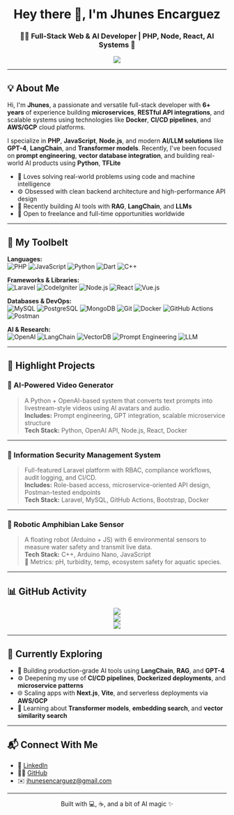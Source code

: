 <h1 align="center">Hey there 👋, I'm Jhunes Encarguez</h1>
<h3 align="center">🧑‍💻 Full-Stack Web & AI Developer | PHP, Node, React, AI Systems 🚀</h3>

<p align="center">
  <img src="https://readme-typing-svg.demolab.com/?lines=Innovative%20Full-stack%20Developer;AI-Powered%20Solutions%20Builder;Backend%20Wizard%20%F0%9F%9A%80;Always%20Learning%20New%20Things%20%E2%9C%A8&center=true&width=600&height=45&pause=1000&color=F97316&vCenter=true&size=22" />
</p>

---

## 💡 About Me

Hi, I'm **Jhunes**, a passionate and versatile full-stack developer with **6+ years** of experience building **microservices**, **RESTful API integrations**, and scalable systems using technologies like **Docker**, **CI/CD pipelines**, and **AWS/GCP** cloud platforms.

I specialize in **PHP**, **JavaScript**, **Node.js**, and modern **AI/LLM solutions** like **GPT-4**, **LangChain**, and **Transformer models**. Recently, I've been focused on **prompt engineering**, **vector database integration**, and building real-world AI products using **Python**, **TFLite**

- 🧠 Loves solving real-world problems using code and machine intelligence  
- ⚙️ Obsessed with clean backend architecture and high-performance API design  
- 🤖 Recently building AI tools with **RAG**, **LangChain**, and **LLMs**  
- 🧩 Open to freelance and full-time opportunities worldwide

---

## 🧰 My Toolbelt

**Languages:**  
![PHP](https://img.shields.io/badge/PHP-777BB4?style=flat&logo=php&logoColor=white) 
![JavaScript](https://img.shields.io/badge/JavaScript-F7DF1E?style=flat&logo=javascript&logoColor=black)
![Python](https://img.shields.io/badge/Python-3776AB?style=flat&logo=python&logoColor=white) 
![Dart](https://img.shields.io/badge/Dart-0175C2?style=flat&logo=dart&logoColor=white)
![C++](https://img.shields.io/badge/C++-00599C?style=flat&logo=cplusplus&logoColor=white)

**Frameworks & Libraries:**  
![Laravel](https://img.shields.io/badge/Laravel-F9322C?style=flat&logo=laravel&logoColor=white)
![CodeIgniter](https://img.shields.io/badge/CodeIgniter-E44D26?style=flat&logo=codeigniter&logoColor=white)
![Node.js](https://img.shields.io/badge/Node.js-339933?style=flat&logo=nodedotjs&logoColor=white)
![React](https://img.shields.io/badge/React-20232A?style=flat&logo=react&logoColor=61DAFB)
![Vue.js](https://img.shields.io/badge/Vue.js-35495E?style=flat&logo=vue.js&logoColor=4FC08D)

**Databases & DevOps:**  
![MySQL](https://img.shields.io/badge/MySQL-4479A1?style=flat&logo=mysql&logoColor=white)
![PostgreSQL](https://img.shields.io/badge/PostgreSQL-336791?style=flat&logo=postgresql&logoColor=white)
![MongoDB](https://img.shields.io/badge/MongoDB-47A248?style=flat&logo=mongodb&logoColor=white)
![Git](https://img.shields.io/badge/Git-F05032?style=flat&logo=git&logoColor=white)
![Docker](https://img.shields.io/badge/Docker-2496ED?style=flat&logo=docker&logoColor=white)
![GitHub Actions](https://img.shields.io/badge/GitHub_Actions-2088FF?style=flat&logo=github-actions&logoColor=white)
![Postman](https://img.shields.io/badge/Postman-FF6C37?style=flat&logo=postman&logoColor=white)

**AI & Research:**  
![OpenAI](https://img.shields.io/badge/OpenAI-412991?style=flat&logo=openai&logoColor=white)
![LangChain](https://img.shields.io/badge/LangChain-00B4D8?style=flat)
![VectorDB](https://img.shields.io/badge/Vector-DB-blueviolet)
![Prompt Engineering](https://img.shields.io/badge/Prompt--Engineering-FACC15?style=flat)
![LLM](https://img.shields.io/badge/LLM-GPT--4-purple)

---

## 🚀 Highlight Projects

### 🎥 AI-Powered Video Generator
> A Python + OpenAI-based system that converts text prompts into livestream-style videos using AI avatars and audio.  
**Includes:** Prompt engineering, GPT integration, scalable microservice structure  
**Tech Stack:** Python, OpenAI API, Node.js, React, Docker

---

### 🔐 Information Security Management System
> Full-featured Laravel platform with RBAC, compliance workflows, audit logging, and CI/CD.  
**Includes:** Role-based access, microservice-oriented API design, Postman-tested endpoints  
**Tech Stack:** Laravel, MySQL, GitHub Actions, Bootstrap, Docker

---

### 🐸 Robotic Amphibian Lake Sensor
> A floating robot (Arduino + JS) with 6 environmental sensors to measure water safety and transmit live data.  
**Tech Stack:** C++, Arduino Nano, JavaScript  
🧪 Metrics: pH, turbidity, temp, ecosystem safety for aquatic species.

---

## 📊 GitHub Activity

<p align="center">
  <img src="https://github-readme-stats.vercel.app/api?username=guileston13&show_icons=true&theme=radical&hide=issues" />
  <br/>
  <img src="https://github-readme-streak-stats.herokuapp.com/?user=guileston13&theme=radical" />
  <br/>
  <img src="https://github-readme-stats.vercel.app/api/top-langs/?username=guileston13&layout=compact&theme=radical" />
</p>

---

## 🎯 Currently Exploring

- 🤖 Building production-grade AI tools using **LangChain**, **RAG**, and **GPT-4**
- ⚙️ Deepening my use of **CI/CD pipelines**, **Dockerized deployments**, and **microservice patterns**
- 🌐 Scaling apps with **Next.js**, **Vite**, and serverless deployments via **AWS/GCP**
- 🧠 Learning about **Transformer models**, **embedding search**, and **vector similarity search**

---

## 📬 Connect With Me

- 💼 [LinkedIn](https://www.linkedin.com/in/jhunes-encarguez-3ba806171/)
- 🧑‍💻 [GitHub](https://github.com/guileston13)
- ✉️ jhunesencarguez@gmail.com

---

<p align="center">Built with 💻, ☕, and a bit of AI magic ✨</p>
